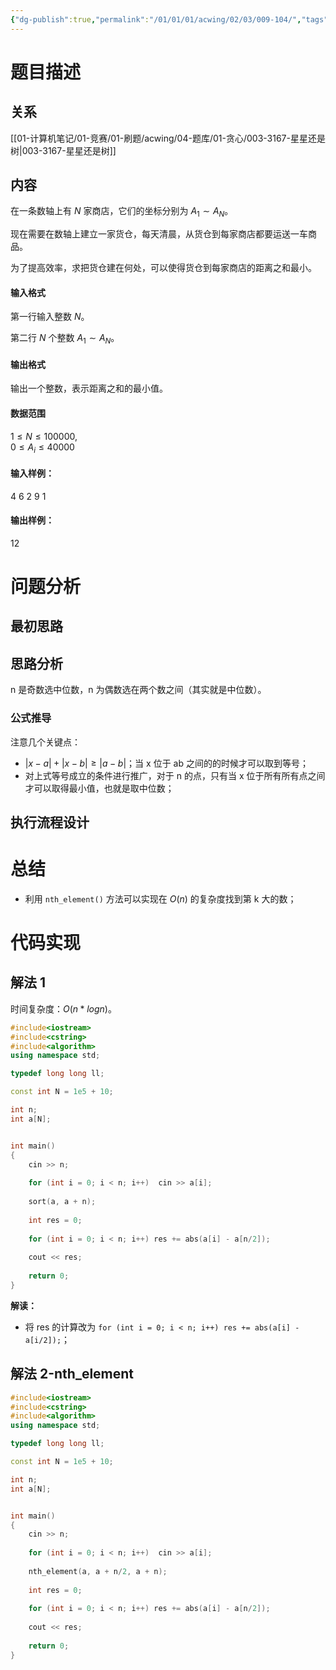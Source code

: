 ```yaml
---
{"dg-publish":true,"permalink":"/01/01/01/acwing/02/03/009-104/","tags":["blog","greedy","中位数"]}
---
```



# 题目描述
## 关系
[[01-计算机笔记/01-竞赛/01-刷题/acwing/04-题库/01-贪心/003-3167-星星还是树\|003-3167-星星还是树]]
## 内容
在一条数轴上有 $N$ 家商店，它们的坐标分别为 $A_1 \sim A_N$。

现在需要在数轴上建立一家货仓，每天清晨，从货仓到每家商店都要运送一车商品。

为了提高效率，求把货仓建在何处，可以使得货仓到每家商店的距离之和最小。

#### 输入格式

第一行输入整数 $N$。

第二行 $N$ 个整数 $A_1 \sim A_N$。

#### 输出格式

输出一个整数，表示距离之和的最小值。

#### 数据范围

$1 \le N \le 100000$,  
$0 \le A_i \le 40000$

#### 输入样例：

4
6 2 9 1

#### 输出样例：

12
# 问题分析
## 最初思路

## 思路分析
n 是奇数选中位数，n 为偶数选在两个数之间（其实就是中位数）。

### 公式推导
注意几个关键点：
 + $\left| x-a \right|+\left| x-b \right|\geqslant \left| a-b \right|$；当 x 位于 ab 之间的的时候才可以取到等号；
 + 对上式等号成立的条件进行推广，对于 n 的点，只有当 x 位于所有所有点之间才可以取得最小值，也就是取中位数；

## 执行流程设计

# 总结
+ 利用 `nth_element()` 方法可以实现在 $O(n)$ 的复杂度找到第 k 大的数；
# 代码实现
## 解法 1
时间复杂度：$O(n*logn)$。
```c++
#include<iostream>
#include<cstring>
#include<algorithm>
using namespace std;

typedef long long ll;

const int N = 1e5 + 10;

int n;
int a[N];


int main() 
{
    cin >> n;
    
    for (int i = 0; i < n; i++)  cin >> a[i];
    
    sort(a, a + n);
    
    int res = 0;
    
    for (int i = 0; i < n; i++) res += abs(a[i] - a[n/2]);
    
    cout << res;
    
    return 0;
}
```
**解读：**
 + 将 res 的计算改为 `for (int i = 0; i < n; i++) res += abs(a[i] - a[i/2]);`；
## 解法 2-nth_element
```c++
#include<iostream>
#include<cstring>
#include<algorithm>
using namespace std;

typedef long long ll;

const int N = 1e5 + 10;

int n;
int a[N];


int main() 
{
    cin >> n;
    
    for (int i = 0; i < n; i++)  cin >> a[i];
    
    nth_element(a, a + n/2, a + n);
    
    int res = 0;
    
    for (int i = 0; i < n; i++) res += abs(a[i] - a[n/2]);
    
    cout << res;
    
    return 0;
}
```